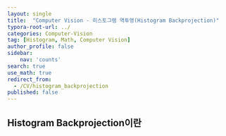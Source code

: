 ```yaml
---
layout: single
title:  "Computer Vision - 히스토그램 역투영(Histogram Backprojection)"
typora-root-url: ../
categories: Computer-Vision
tag: [Histogram, Math, Computer Vision]
author_profile: false
sidebar:
    nav: 'counts'
search: true
use_math: true
redirect_from:
  - /CV/histogram_backprojection
published: false
---
```


## Histogram Backprojection이란
